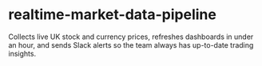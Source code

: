 # realtime-market-data-pipeline
Collects live UK stock and currency prices, refreshes dashboards in under an hour, and sends Slack alerts so the team always has up-to-date trading insights.
